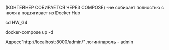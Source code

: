 
(КОНТЕЙНЕР СОБИРАЕТСЯ ЧЕРЕЗ COMPOSE) -не собирает полностью с нюля а подтягивает из Docker Hub


cd HW_G4

docker-compose up -d

Адресс"http://localhost:8000/admin/"
логин/пароль - admin
